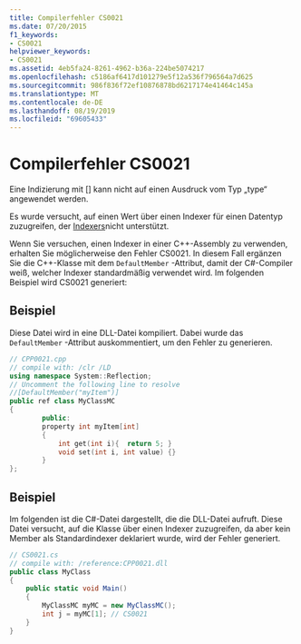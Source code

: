 ```yaml
---
title: Compilerfehler CS0021
ms.date: 07/20/2015
f1_keywords:
- CS0021
helpviewer_keywords:
- CS0021
ms.assetid: 4eb5fa24-8261-4962-b36a-224be5074217
ms.openlocfilehash: c5186af6417d101279e5f12a536f796564a7d625
ms.sourcegitcommit: 986f836f72ef10876878bd6217174e41464c145a
ms.translationtype: MT
ms.contentlocale: de-DE
ms.lasthandoff: 08/19/2019
ms.locfileid: "69605433"
---
```

# <a name="compiler-error-cs0021"></a>Compilerfehler CS0021
Eine Indizierung mit [] kann nicht auf einen Ausdruck vom Typ „type“ angewendet werden.  
  
 Es wurde versucht, auf einen Wert über einen Indexer für einen Datentyp zuzugreifen, der [Indexers](../programming-guide/indexers/index.md)nicht unterstützt.  
  
 Wenn Sie versuchen, einen Indexer in einer C++-Assembly zu verwenden, erhalten Sie möglicherweise den Fehler CS0021. In diesem Fall ergänzen Sie die C++-Klasse mit dem `DefaultMember` -Attribut, damit der C#-Compiler weiß, welcher Indexer standardmäßig verwendet wird. Im folgenden Beispiel wird CS0021 generiert:  
  
## <a name="example"></a>Beispiel  
 Diese Datei wird in eine DLL-Datei kompiliert. Dabei wurde das `DefaultMember` -Attribut auskommentiert, um den Fehler zu generieren.  
  
```cpp  
// CPP0021.cpp  
// compile with: /clr /LD  
using namespace System::Reflection;  
// Uncomment the following line to resolve  
//[DefaultMember("myItem")]  
public ref class MyClassMC  
{  
        public:  
        property int myItem[int]  
        {  
            int get(int i){  return 5; }  
            void set(int i, int value) {}  
        }  
};  
```  
  
## <a name="example"></a>Beispiel  
 Im folgenden ist die C#-Datei dargestellt, die die DLL-Datei aufruft. Diese Datei versucht, auf die Klasse über einen Indexer zuzugreifen, da aber kein Member als Standardindexer deklariert wurde, wird der Fehler generiert.  
  
```csharp  
// CS0021.cs  
// compile with: /reference:CPP0021.dll  
public class MyClass  
{  
    public static void Main()  
    {  
        MyClassMC myMC = new MyClassMC();  
        int j = myMC[1]; // CS0021  
    }  
}  
```
